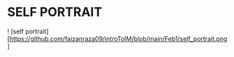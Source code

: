 # SELF PORTRAIT

! [self portrait][https://github.com/faizanraza09/introToIM/blob/main/Feb1/self_portrait.png]
